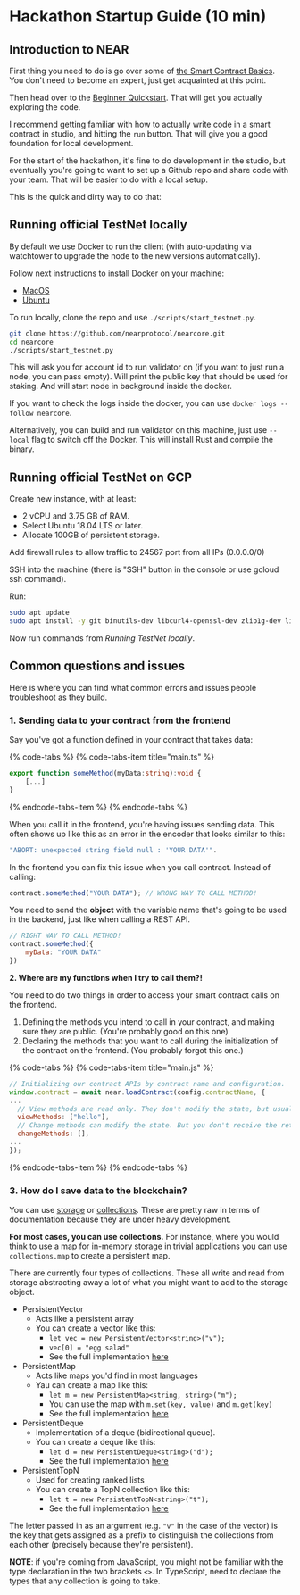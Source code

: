 # Hackathon Startup Guide \(10 min\)

## Introduction to NEAR

First thing you need to do is go over some of [the Smart Contract Basics](../prerequisites/the_basics.md). You don't need to become an expert, just get acquainted at this point.

Then head over to the [Beginner Quickstart](../working-smart-contracts/). That will get you actually exploring the code.

I recommend getting familiar with how to actually write code in a smart contract in studio, and hitting the `run` button. That will give you a good foundation for local development.

For the start of the hackathon, it's fine to do development in the studio, but eventually you're going to want to set up a Github repo and share code with your team. That will be easier to do with a local setup.

This is the quick and dirty way to do that:

## Running official TestNet locally

By default we use Docker to run the client \(with auto-updating via watchtower to upgrade the node to the new versions automatically\).

Follow next instructions to install Docker on your machine:

* [MacOS](https://docs.docker.com/docker-for-mac/install/)
* [Ubuntu](https://docs.docker.com/install/linux/docker-ce/ubuntu/)

To run locally, clone the repo and use `./scripts/start_testnet.py`.

```bash
git clone https://github.com/nearprotocol/nearcore.git
cd nearcore
./scripts/start_testnet.py
```

This will ask you for account id to run validator on \(if you want to just run a node, you can pass empty\). Will print the public key that should be used for staking. And will start node in background inside the docker.

If you want to check the logs inside the docker, you can use `docker logs --follow nearcore`.

Alternatively, you can build and run validator on this machine, just use `--local` flag to switch off the Docker. This will install Rust and compile the binary.

## Running official TestNet on GCP

Create new instance, with at least:

* 2 vCPU and 3.75 GB of RAM.
* Select Ubuntu 18.04 LTS or later.
* Allocate 100GB of persistent storage.

Add firewall rules to allow traffic to 24567 port from all IPs \(0.0.0.0/0\)

SSH into the machine \(there is "SSH" button in the console or use gcloud ssh command\).

Run:

```bash
sudo apt update
sudo apt install -y git binutils-dev libcurl4-openssl-dev zlib1g-dev libdw-dev libiberty-dev cmake gcc g++ python docker.io protobuf-compiler
```

Now run commands from _Running TestNet locally_.

## Common questions and issues

Here is where you can find what common errors and issues people troubleshoot as they build.

### **1. Sending data to your contract from the frontend**

Say you've got a function defined in your contract that takes data:

{% code-tabs %}
{% code-tabs-item title="main.ts" %}
```typescript
export function someMethod(myData:string):void {
    [...]
}
```
{% endcode-tabs-item %}
{% endcode-tabs %}

When you call it in the frontend, you're having issues sending data. This often shows up like this as an error in the encoder that looks similar to this:

```typescript
"ABORT: unexpected string field null : 'YOUR DATA'".
```

In the frontend you can fix this issue when you call contract. Instead of calling:

```javascript
contract.someMethod("YOUR DATA"); // WRONG WAY TO CALL METHOD!
```

You need to send the **object** with the variable name that's going to be used in the backend, just like when calling a REST API.

```javascript
// RIGHT WAY TO CALL METHOD!
contract.someMethod({
    myData: "YOUR DATA"
})
```

**2. Where are my functions when I try to call them?!**

You need to do two things in order to access your smart contract calls on the frontend.

1. Defining the methods you intend to call in your contract, and making sure they are public. \(You're probably good on this one\)
2. Declaring the methods that you want to call during the initialization of the contract on the frontend. \(You probably forgot this one.\)

{% code-tabs %}
{% code-tabs-item title="main.js" %}
```javascript
// Initializing our contract APIs by contract name and configuration.
window.contract = await near.loadContract(config.contractName, {
...  
  // View methods are read only. They don't modify the state, but usually return some value. 
  viewMethods: ["hello"],
  // Change methods can modify the state. But you don't receive the returned value when called.
  changeMethods: [],
...
});
```
{% endcode-tabs-item %}
{% endcode-tabs %}

### 3. How do I save data to the blockchain?

You can use [storage](../api-documentation/runtime-ts/classes/storage.md) or [collections](../api-documentation/runtime-ts/modules/collections/). These are pretty raw in terms of documentation because they are under heavy development.

**For most cases, you can use collections.** For instance, where you would think to use a map for in-memory storage in trivial applications you can use `collections.map` to create a persistent map.

There are currently four types of collections. These all write and read from storage abstracting away a lot of what you might want to add to the storage object.

* PersistentVector
  * Acts like a persistent array
  * You can create a vector like this:
    * `let vec = new PersistentVector<string>("v");`
    * `vec[0] = "egg salad"`
    * See the full implementation [here](../api-documentation/runtime-ts/modules/collections/vector.md)
* PersistentMap
  * Acts like maps you'd find in most languages
  * Yau can create a map like this:
    * `let m = new PersistentMap<string, string>("m");`
    * You can use the map with `m.set(key, value)` and `m.get(key)`
    * See the full implementation [here](../api-documentation/runtime-ts/modules/collections/map.md)
* PersistentDeque
  * Implementation of a deque \(bidirectional queue\).
  * You can create a deque like this:
    * `let d = new PersistentDeque<string>("d");`
    * See the full implementation [here](../api-documentation/runtime-ts/modules/collections/deque.md)
* PersistentTopN
  * Used for creating ranked lists
  * You can create a TopN collection like this:
    * `let t = new PersistentTopN<string>("t");`
    * See the full implementation [here](../api-documentation/runtime-ts/modules/collections/topn.md)

The letter passed in as an argument \(e.g. `"v"` in the case of the vector\) is the key that gets assigned as a prefix to distinguish the collections from each other \(precisely because they're persistent\).

**NOTE**: if you're coming from JavaScript, you might not be familiar with the type declaration in the two brackets `<>`. In TypeScript, need to declare the types that any collection is going to take.

